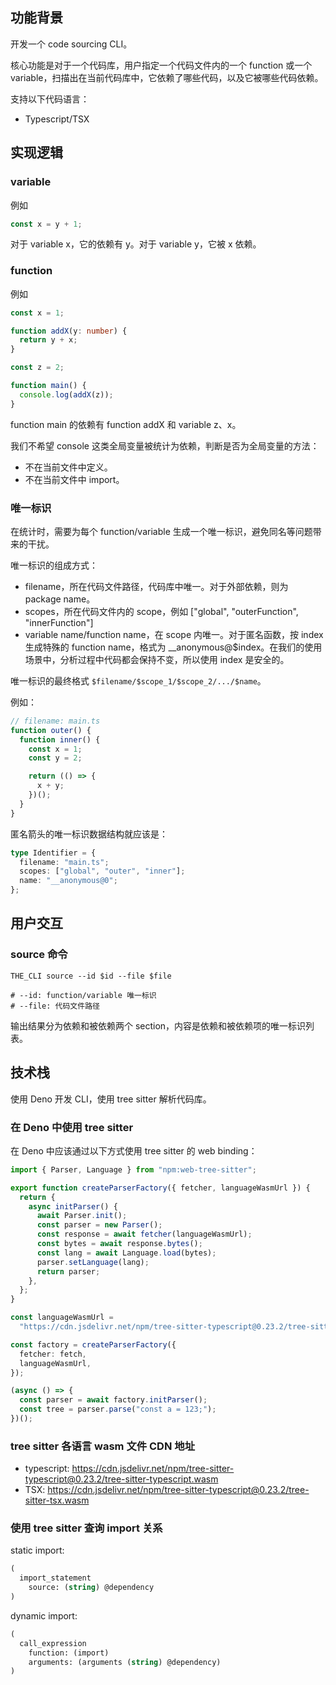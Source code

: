## 功能背景

开发一个 code sourcing CLI。

核心功能是对于一个代码库，用户指定一个代码文件内的一个 function 或一个 variable，扫描出在当前代码库中，它依赖了哪些代码，以及它被哪些代码依赖。

支持以下代码语言：

- Typescript/TSX

## 实现逻辑

### variable

例如

```ts
const x = y + 1;
```

对于 variable x，它的依赖有 y。对于 variable y，它被 x 依赖。

### function

例如

```ts
const x = 1;

function addX(y: number) {
  return y + x;
}

const z = 2;

function main() {
  console.log(addX(z));
}
```

function main 的依赖有 function addX 和 variable z、x。

我们不希望 console 这类全局变量被统计为依赖，判断是否为全局变量的方法：

- 不在当前文件中定义。
- 不在当前文件中 import。

### 唯一标识

在统计时，需要为每个 function/variable 生成一个唯一标识，避免同名等问题带来的干扰。

唯一标识的组成方式：

- filename，所在代码文件路径，代码库中唯一。对于外部依赖，则为 package name。
- scopes，所在代码文件内的 scope，例如 ["global", "outerFunction", "innerFunction"]
- variable name/function name，在 scope 内唯一。对于匿名函数，按 index 生成特殊的 function name，格式为 \_\_anonymous@$index。在我们的使用场景中，分析过程中代码都会保持不变，所以使用 index 是安全的。

唯一标识的最终格式 `$filename/$scope_1/$scope_2/.../$name`。

例如：

```ts
// filename: main.ts
function outer() {
  function inner() {
    const x = 1;
    const y = 2;

    return (() => {
      x + y;
    })();
  }
}
```

匿名箭头的唯一标识数据结构就应该是：

```ts
type Identifier = {
  filename: "main.ts";
  scopes: ["global", "outer", "inner"];
  name: "__anonymous@0";
};
```

## 用户交互

### source 命令

```shell
THE_CLI source --id $id --file $file

# --id: function/variable 唯一标识
# --file: 代码文件路径
```

输出结果分为依赖和被依赖两个 section，内容是依赖和被依赖项的唯一标识列表。

## 技术栈

使用 Deno 开发 CLI，使用 tree sitter 解析代码库。

### 在 Deno 中使用 tree sitter

在 Deno 中应该通过以下方式使用 tree sitter 的 web binding：

```ts
import { Parser, Language } from "npm:web-tree-sitter";

export function createParserFactory({ fetcher, languageWasmUrl }) {
  return {
    async initParser() {
      await Parser.init();
      const parser = new Parser();
      const response = await fetcher(languageWasmUrl);
      const bytes = await response.bytes();
      const lang = await Language.load(bytes);
      parser.setLanguage(lang);
      return parser;
    },
  };
}

const languageWasmUrl =
  "https://cdn.jsdelivr.net/npm/tree-sitter-typescript@0.23.2/tree-sitter-typescript.wasm";

const factory = createParserFactory({
  fetcher: fetch,
  languageWasmUrl,
});

(async () => {
  const parser = await factory.initParser();
  const tree = parser.parse("const a = 123;");
})();
```

### tree sitter 各语言 wasm 文件 CDN 地址

- typescript: https://cdn.jsdelivr.net/npm/tree-sitter-typescript@0.23.2/tree-sitter-typescript.wasm
- TSX: https://cdn.jsdelivr.net/npm/tree-sitter-typescript@0.23.2/tree-sitter-tsx.wasm

### 使用 tree sitter 查询 import 关系

static import:

```scheme
(
  import_statement
    source: (string) @dependency
)
```

dynamic import:

```scheme
(
  call_expression
    function: (import)
    arguments: (arguments (string) @dependency)
)
```
